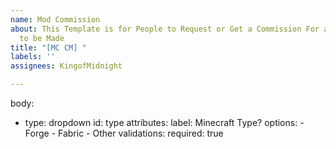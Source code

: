 ```yaml
---
name: Mod Commission
about: This Template is for People to Request or Get a Commission For a Mod you wish
  to be Made
title: "[MC CM] "
labels: ''
assignees: KingofMidnight

---
```


body:
- type: dropdown
  id: type
  attributes:
    label: Minecraft Type?
    options:
      - Forge
      - Fabric
      - Other
  validations:
    required: true

  
